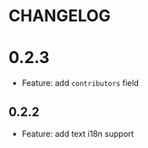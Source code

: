# CHANGELOG

# 0.2.3

- Feature: add `contributors` field

## 0.2.2

- Feature: add text i18n support
